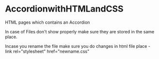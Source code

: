 # AccordionwithHTMLandCSS
HTML pages which contains an Accordion 

In case of Files don't show properly make sure they are stored in the same place.

Incase you rename the file make sure you do changes in html file place -  link rel="stylesheet" href="newname.css"

